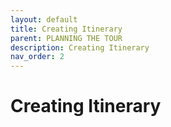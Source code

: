 ```yaml
---
layout: default
title: Creating Itinerary
parent: PLANNING THE TOUR
description: Creating Itinerary
nav_order: 2
---
```


# Creating Itinerary

